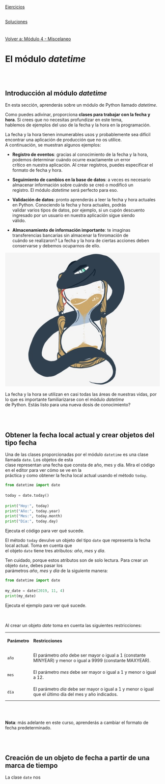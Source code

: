 #  
[Ejercicios](/Modulo4/Seccion5/Sec5-ej.md)
<br></br>

[Soluciones](/Modulo4/Seccion5/Sec5-ejsol.md)  

#

[Volver a: Módulo 4 - Miscelaneo](../README.md)
# **El módulo *datetime***  

<br></br>  

## **Introducción al módulo *datetime***  
En esta sección, aprenderás sobre un módulo de Python llamado *datetime*.  

Como puedes adivinar, proporciona **clases para trabajar con la fecha y hora**. Si crees que no necesitas profundizar en este tema,  
hablemos de ejemplos del uso de la fecha y la hora en la programación.  

La fecha y la hora tienen innumerables usos y probablemente sea difícil encontrar una aplicación de producción que no os utilice.  
A continuación, se muestran algunos ejemplos:  

- **Registro de eventos**: gracias al conocimiento de la fecha y la hora, podemos determinar cuándo ocurre exactamente un error  
crítico en nuestra aplicación. Al crear registros, puedes especificar el formato de fecha y hora.  

- **Seguimiento de cambios en la base de datos**: a veces es necesario almacenar información sobre cuándo se creó o modificó un  
registro. El módulo *datetime* será perfecto para eso.  

- **Validación de datos**: pronto aprenderás a leer la fecha y hora actuales en Python. Conociendo la fecha y hora actuales, podrás  
validar varios tipos de datos, por ejemplo, si un cupón descuento ingresado por un usuario en nuestra aplicación sigue siendo  
válido.  

- **Almacenamiento de información importante**: te imaginas transferencias bancarias sin almacenar la finromación de  
cuándo se realizaron? La fecha y la hora de ciertas acciones deben conservarse y debemos ocuparnos de ello.  

<p align="center">
<img src="img/logodatetime.jpg">
</p>  

La fecha y la hora se utilizan en casi todas las áreas de nuestras vidas, por lo que es importante familiarizarse con el módulo *datetime*  
de Python. Estás listo para una nueva dosis de conocimiento?  

<br></br>  


## **Obtener la fecha local actual y crear objetos del tipo fecha**  
Una de las clases proporcionadas por el módulo ```datetime``` es una clase llamada ```date```. Los objetos de esta  
clase representan una fecha que consta de año, mes y día. Mira el código en el editor para ver cómo se ve en la  
práctica y como obtener la fecha local actual usando el método ```today```.  
```python
from datetime import date

today = date.today()

print("Hoy:", today)
print("Año:", today.year)
print("Mes:", today.month)
print("Día:", today.day)
```  

Ejecuta el código para ver qué sucede.  

El método ```today``` devulve un objeto del tipo ```date``` que representa la fecha local actual. Toma en cuenta que  
el objeto ```date``` tiene tres atributos: *año*, *mes* y *día*.  

Ten cuidado, porque estos atributos son de solo lectura. Para crear un objeto ```date```, debes pasar los  
parámetros *año*, *mes* y *día* de la siguiente manera:  
```python
from datetime import date

my_date = date(2019, 11, 4)
print(my_date)
```  

Ejecuta el ejemplo para ver qué sucede.  
<br></br>

Al crear un objeto *date* toma en cuenta las siguientes restricciones:  

<table>
    <tr>
        <td height='50pt'><b>Parámetro</b></td>
        <td height='50pt', width='700pt'><b>Restricciones</b></td>
    </tr>
    <tr>
        <td><code>año</code></td>
        <td height='50pt', width='700pt'>El parámetro <i>año</i> debe ser mayor o igual a 1 (constante MINYEAR) y menor o igual a 9999 (constante MAXYEAR).</td>
    </tr>
    <tr>
        <td><code>mes</code></td>
        <td height='50pt', width='700pt'>El parámetro <i>mes</i> debe ser mayor o igual a 1 y menor o igual a 12.</td>
    </tr>
    <tr>
        <td><code>día</code></td>
        <td height='50pt', width='700pt'>El parámetro <i>día</i> debe ser mayor o igual a 1 y menor o igual que el último día del mes y año indicados.</td>
    </tr>
</table>  
<br></br>

**Nota**: más adelante en este curso, aprenderás a cambiar el formato de fecha predeterminado.  

<br></br>  


## **Creación de un objeto de fecha a partir de una marca de tiempo**  
La clase ```date``` nos